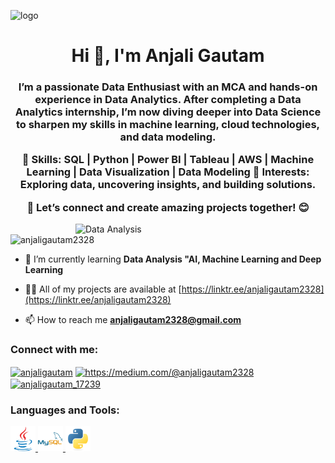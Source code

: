 ![logo](https://www.google.com/imgres?imgurl=https://media.licdn.com/dms/image/v2/D5612AQHTzERvN84NQg/article-cover_image-shrink_720_1280/article-cover_image-shrink_720_1280/0/1687763580983?e%3D2147483647%26v%3Dbeta%26t%3DTijXjO8QfjnDTHKZYonMESx_sQbuVxtML6WL1LvXF08&imgrefurl=https://www.linkedin.com/pulse/data-science-dharani-d&h=392&w=1280&tbnid=VgGlK0XyTfz6JM&source=sa.im&tbnh=306&tbnw=1001&usg=AI4_-kSDsVc3jDHN3zgSslcAEDo3jtzTkg&vet=1&docid=zIlQFjWUeGTQbM )
<h1 align="center">Hi 👋, I'm Anjali Gautam</h1>
<h3 align="center">I’m a passionate Data Enthusiast with an MCA and hands-on experience in Data Analytics. After completing a Data Analytics internship, I’m now diving deeper into Data Science to sharpen my skills in machine learning, cloud technologies, and data modeling.

🔹 Skills: SQL | Python | Power BI | Tableau | AWS | Machine Learning | Data Visualization | Data Modeling
🔹 Interests: Exploring data, uncovering insights, and building solutions.

🚀 Let’s connect and create amazing projects together! 😊 </h3>

<img align="right" alt="Data Analysis" width="400" src="https://digitalcreativemind.com/wp-content/uploads/2021/06/Analytics_amp_Data_Science.gif">


<p align="left"> <img src="https://komarev.com/ghpvc/?username=anjaligautam2328&label=Profile%20views&color=0e75b6&style=flat" alt="anjaligautam2328" /> </p>

- 🌱 I’m currently learning **Data Analysis "AI, Machine Learning and Deep Learning**

- 👨‍💻 All of my projects are available at [https://linktr.ee/anjaligautam2328](https://linktr.ee/anjaligautam2328)

- 📫 How to reach me **anjaligautam2328@gmail.com**

<h3 align="left">Connect with me:</h3>
<p align="left">
<a href="https://linkedin.com/in/anjaligautam" target="blank"><img align="center" src="https://raw.githubusercontent.com/rahuldkjain/github-profile-readme-generator/master/src/images/icons/Social/linked-in-alt.svg" alt="anjaligautam" height="30" width="40" /></a>
<a href="https://medium.com/https://medium.com/@anjaligautam2328" target="blank"><img align="center" src="https://raw.githubusercontent.com/rahuldkjain/github-profile-readme-generator/master/src/images/icons/Social/medium.svg" alt="https://medium.com/@anjaligautam2328" height="30" width="40" /></a>
<a href="https://discord.gg/anjaligautam_17239" target="blank"><img align="center" src="https://raw.githubusercontent.com/rahuldkjain/github-profile-readme-generator/master/src/images/icons/Social/discord.svg" alt="anjaligautam_17239" height="30" width="40" /></a>
</p>

<h3 align="left">Languages and Tools:</h3>
<p align="left"> <a href="https://www.java.com" target="_blank" rel="noreferrer"> <img src="https://raw.githubusercontent.com/devicons/devicon/master/icons/java/java-original.svg" alt="java" width="40" height="40"/> </a> <a href="https://www.mysql.com/" target="_blank" rel="noreferrer"> <img src="https://raw.githubusercontent.com/devicons/devicon/master/icons/mysql/mysql-original-wordmark.svg" alt="mysql" width="40" height="40"/> </a> <a href="https://www.python.org" target="_blank" rel="noreferrer"> <img src="https://raw.githubusercontent.com/devicons/devicon/master/icons/python/python-original.svg" alt="python" width="40" height="40"/> </a> </p>




<!--
**anjaligautam2328/anjaligautam2328** is a ✨ _special_ ✨ repository because its `README.md` (this file) appears on your GitHub profile.

Here are some ideas to get you started:

- 🔭 I’m currently working on ...
- 🌱 I’m currently learning ...
- 👯 I’m looking to collaborate on ...
- 🤔 I’m looking for help with ...
- 💬 Ask me about ...
- 📫 How to reach me: ...
- 😄 Pronouns: ...
- ⚡ Fun fact: ...
-->
